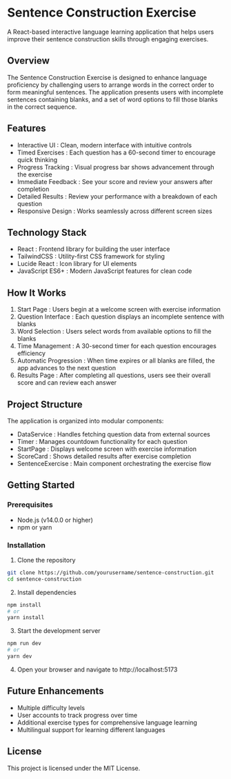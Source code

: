 # Sentence Construction Exercise
A React-based interactive language learning application that helps users improve their sentence construction skills through engaging exercises.

## Overview
The Sentence Construction Exercise is designed to enhance language proficiency by challenging users to arrange words in the correct order to form meaningful sentences. The application presents users with incomplete sentences containing blanks, and a set of word options to fill those blanks in the correct sequence.

## Features
- Interactive UI : Clean, modern interface with intuitive controls
- Timed Exercises : Each question has a 60-second timer to encourage quick thinking
- Progress Tracking : Visual progress bar shows advancement through the exercise
- Immediate Feedback : See your score and review your answers after completion
- Detailed Results : Review your performance with a breakdown of each question
- Responsive Design : Works seamlessly across different screen sizes
## Technology Stack
- React : Frontend library for building the user interface
- TailwindCSS : Utility-first CSS framework for styling
- Lucide React : Icon library for UI elements
- JavaScript ES6+ : Modern JavaScript features for clean code
## How It Works
1. Start Page : Users begin at a welcome screen with exercise information
2. Question Interface : Each question displays an incomplete sentence with blanks
3. Word Selection : Users select words from available options to fill the blanks
4. Time Management : A 30-second timer for each question encourages efficiency
5. Automatic Progression : When time expires or all blanks are filled, the app advances to the next question
6. Results Page : After completing all questions, users see their overall score and can review each answer
## Project Structure
The application is organized into modular components:

- DataService : Handles fetching question data from external sources
- Timer : Manages countdown functionality for each question
- StartPage : Displays welcome screen with exercise information
- ScoreCard : Shows detailed results after exercise completion
- SentenceExercise : Main component orchestrating the exercise flow
## Getting Started
### Prerequisites
- Node.js (v14.0.0 or higher)
- npm or yarn
### Installation
1. Clone the repository
```bash
git clone https://github.com/yourusername/sentence-construction.git
cd sentence-construction
 ```


2. Install dependencies

```bash
npm install
# or
yarn install
 ```


3. Start the development server
```bash
npm run dev
# or
yarn dev
 ```

4. Open your browser and navigate to http://localhost:5173
## Future Enhancements
- Multiple difficulty levels
- User accounts to track progress over time
- Additional exercise types for comprehensive language learning
- Multilingual support for learning different languages
## License
This project is licensed under the MIT License.
